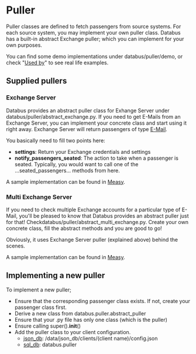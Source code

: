 # Puller

Puller classes are defined to fetch passengers from source systems. For each source system, you may implement your own puller class. Databus has a built-in abstract Exchange puller; which you can implement for your own purposes. 

You can find some demo implementations under databus/puller/demo, or check "[Used by](index.md)" to see real life examples.

## Supplied pullers

### Exchange Server

Databus provides an abstract puller class for Exhange Server under databus/puller/abstract_exchange.py. If you need to get E-Mails from an Exchange Server, you can implement your concrete class and start using it right away. Exchange Server will return passengers of type [E-Mail](passenger.md).

You basically need to fill two points here:

- **settings**: Return your Exchange credentials and settings
- **notify_passengers_seated**: The action to take when a passenger is seated. Typically, you would want to call one of the ...seated_passengers... methods from here.

A sample implementation can be found in [Measy](https://keremkoseoglu.github.io/measy/).

### Multi Exchange Server

If you need to check multiple Exchange accounts for a particular type of E-Mail, you'll be pleased to know that Databus provides an abstract puller just for that! Checkdatabus/puller/abstract_multi_exchange.py. Create your own concrete class, fill the abstract methods and you are good to go!

Obviously, it uses Exchange Server puller (explained above) behind the scenes.

A sample implementation can be found in [Measy](https://keremkoseoglu.github.io/measy/).

## Implementing a new puller

To implement a new puller;

- Ensure that the corresponding passenger class exists. If not, create your passenger class first.
- Derive a new class from databus.puller.abstract_puller
- Ensure that your .py file has only one class (which is the puller)
- Ensure calling super().__init__()
- Add the puller class to your client configuration. 
    - [json_db](database.md): /data/json_db/clients/(client name)/config.json
    - [sql_db](database.md): databus.puller